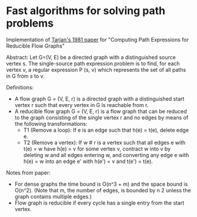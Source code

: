 # Fast algorithms for solving path problems
Implementation of [Tarjan's 1981 paper](https://dl.acm.org/doi/pdf/10.1145/322261.322273) for "Computing Path Expressions for Reducible Flow Graphs"

Abstract: Let G=(V, E) be a directed graph with a distinguished source vertex s. The single-source path expression problem is to find, for each vertex v, a regular expression P (s, v) which represents the set of all paths in G from s to v.

Definitions: 
- A flow graph G = (V, E, r) is a directed graph with a distinguished start vertex r such that every vertex in G Is reachable from r.
- A reducible flow graph G = (V, E, r) is a flow graph that can be reduced to the graph consisting of the single vertex r and no edges by means of the following transformations: 
  - T1 (Remove a loop): If e is an edge such that h(e) = t(e), delete edge e. 
  - T2 (Remove a vertex): If w # r is a vertex such that all edges e with t(e) = w have h(e) = v for some vertex v, contract w into v by deleting w and all edges entering w, and converting any edge e with h(e) = w into an edge e' with h(e') = v and t(e') = t(e).

Notes from paper:
- For dense graphs the time bound is O(n^3 + m) and the space bound is O(n^2). (Note that m, the number of edges, is bounded by n 2 unless the graph contains multiple edges.)
- Flow graph is reducible if every cycle has a single entry from the start vertex.
